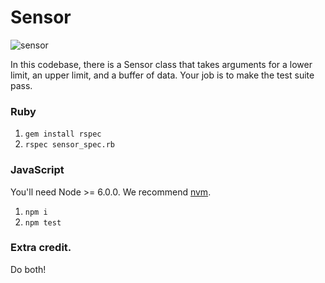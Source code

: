 # Sensor

![sensor](http://media4.giphy.com/media/qcnZdOsqYGn1S/giphy.gif)

In this codebase, there is a Sensor class that takes arguments for a lower limit, an upper limit, and a buffer of data. Your job is to make the test suite pass.

### Ruby

1. `gem install rspec`
1. `rspec sensor_spec.rb`

### JavaScript

You'll need Node >= 6.0.0. We recommend [nvm](https://github.com/creationix/nvm).

1. `npm i`
1. `npm test`

### Extra credit.

Do both!
